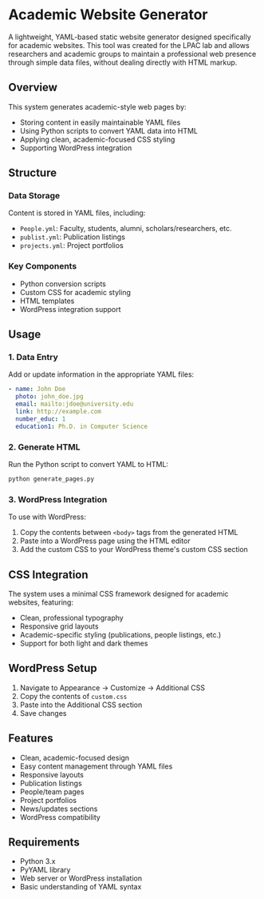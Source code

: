 # Academic Website Generator

A lightweight, YAML-based static website generator designed specifically for academic websites. This tool was created for the LPAC lab and allows researchers and academic groups to maintain a professional web presence through simple data files, without dealing directly with HTML markup.

## Overview

This system generates academic-style web pages by:
- Storing content in easily maintainable YAML files
- Using Python scripts to convert YAML data into HTML
- Applying clean, academic-focused CSS styling
- Supporting WordPress integration

## Structure

### Data Storage
Content is stored in YAML files, including:
- `People.yml`: Faculty, students, alumni, scholars/researchers, etc.
- `publist.yml`: Publication listings
- `projects.yml`: Project portfolios

### Key Components
- Python conversion scripts
- Custom CSS for academic styling
- HTML templates
- WordPress integration support

## Usage

### 1. Data Entry
Add or update information in the appropriate YAML files:

```yaml
- name: John Doe
  photo: john_doe.jpg
  email: mailto:jdoe@university.edu
  link: http://example.com
  number_educ: 1
  education1: Ph.D. in Computer Science
```

### 2. Generate HTML
Run the Python script to convert YAML to HTML:

```python
python generate_pages.py
```

### 3. WordPress Integration
To use with WordPress:
1. Copy the contents between `<body>` tags from the generated HTML
2. Paste into a WordPress page using the HTML editor
3. Add the custom CSS to your WordPress theme's custom CSS section

## CSS Integration

The system uses a minimal CSS framework designed for academic websites, featuring:
- Clean, professional typography
- Responsive grid layouts
- Academic-specific styling (publications, people listings, etc.)
- Support for both light and dark themes

## WordPress Setup

1. Navigate to Appearance → Customize → Additional CSS
2. Copy the contents of `custom.css`
3. Paste into the Additional CSS section
4. Save changes

## Features

- Clean, academic-focused design
- Easy content management through YAML files
- Responsive layouts
- Publication listings
- People/team pages
- Project portfolios
- News/updates sections
- WordPress compatibility

## Requirements

- Python 3.x
- PyYAML library
- Web server or WordPress installation
- Basic understanding of YAML syntax
